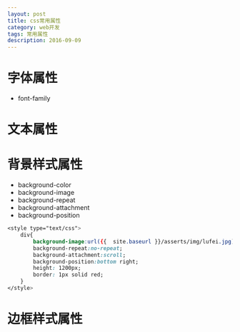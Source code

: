 ```yaml
---
layout: post
title: css常用属性
category: web开发
tags: 常用属性
description: 2016-09-09
---
```

# 字体属性
* font-family

# 文本属性

# 背景样式属性
* background-color
* background-image
* background-repeat
* background-attachment
* background-position

``` css
<style type="text/css">
	div{
		background-image:url({{  site.baseurl }}/asserts/img/lufei.jpg);
		background-repeat:no-repeat;
		background-attachment:scroll;
		background-position:bottom right;
		height: 1200px;
		border: 1px solid red;
	}
</style>
```

# 边框样式属性
